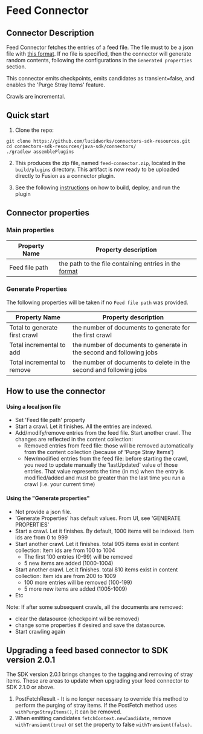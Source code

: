 # Feed Connector

## Connector Description

Feed Connector fetches the entries of a feed file. The file must to be a json file with [this format](../../resources/feed-simple-small.json). If no file is specified, then the connector will generate random contents, following the configurations in the `Generated properties` section.

This connector emits checkpoints, emits candidates as transient=false, and enables the 'Purge Stray Items' feature.

Crawls are incremental.

## Quick start

1. Clone the repo:
```
git clone https://github.com/lucidworks/connectors-sdk-resources.git
cd connectors-sdk-resources/java-sdk/connectors/
./gradlew assemblePlugins
```
2. This produces the zip file, named `feed-connector.zip`, located in the `build/plugins` directory.
This artifact is now ready to be uploaded directly to Fusion as a connector plugin.

3. See the following [instructions](../README.md) on how to build, deploy, and run the plugin

## Connector properties

### Main properties
|Property Name| Property description|
|---|---|
|Feed file path | the path to the file containing entries in the [format](../../resources/feed-simple-small.json) |

### Generate Properties

The following properties will be taken if no `Feed file path` was provided.

|Property Name| Property description|
|---|---|
| Total to generate first crawl | the number of documents to generate for the first crawl |
| Total incremental to add | the number of documents to generate in the second and following jobs |
| Total incremental to remove | the number of documents to delete in the second and following jobs |

## How to use the connector

#### Using a local json file
- Set 'Feed file path' property
- Start a crawl. Let it finishes. All the entries are indexed.
- Add/modify/remove entries from the feed file. Start another crawl. The changes are reflected in the content collection:
    - Removed entries from feed file: those will be removed automatically from the content collection (because of 'Purge Stray Items')
    - New/modified entries from the feed file: before starting the crawl, you need to update manually the 'lastUpdated' value of those entries. That value represents the time (in ms) when the entry is modified/added and must be greater than the last time you run a crawl (i.e. your current time)

#### Using the "Generate properties"

- Not provide a json file.
- 'Generate Properties' has default values. From UI, see 'GENERATE PROPERTIES'
- Start a crawl. Let it finishes. By default, 1000 items will be indexed. Item ids are from 0 to 999
- Start another crawl. Let it finishes. total 905 items exist in content collection:  Item ids are from 100 to 1004
   - The first 100 entries (0-99) will be removed
   - 5 new items are added (1000-1004)
- Start another crawl. Let it finishes. total 810 items exist in content collection: Item ids are from 200 to 1009
   - 100 more entries will be removed (100-199)
   - 5 more new items are added (1005-1009)  
- Etc
 

Note: If after some subsequent crawls, all the documents are removed:
 - clear the datasource (checkpoint wil be removed)
 - change some properties if desired and save the datasource. 
 - Start crawling again

## Upgrading a feed based connector to SDK version 2.0.1 

The SDK version 2.0.1 brings changes to the tagging and removing of stray items. These are areas to update when upgrading your feed connector to SDK 2.1.0 or above.
1. PostFetchResult - It is no longer necessary to override this method to perform the purging of stray items. If the PostFetch method uses `withPurgeStrayItems()`, it can be removed.
2. When emitting candidates `fetchContext.newCandidate`, remove `withTransient(true)` or set the property to false `withTransient(false)`.
